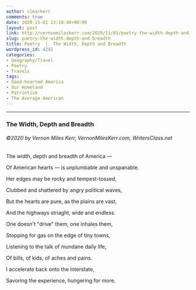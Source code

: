 ```yaml
---
author: clearkerr
comments: true
date: 2020-11-01 13:10:40+00:00
layout: post
link: http://vernonmileskerr.com/2020/11/01/poetry-the-width-depth-and-breadth/
slug: poetry-the-width-depth-and-breadth
title: Poetry  |  The Width, Depth and Breadth
wordpress_id: 4241
categories:
- Geography/Travel
- Poetry
- Travels
tags:
- Good-hearted America
- Our Homeland
- Patriotism
- The Average American
---
```


* * *




### The Width, Depth and Breadth




###### ©2020 by Vernon Miles Kerr, VernonMilesKerr.com, WritersClass.net






The width, depth and breadth of America —







Of American hearts — is unplumbable and unspanable.







Her edges may be rocky and tempest-tossed,







Clubbed and shattered by angry political waves,







But the hearts are pure, as the plains are vast, 







And the highways striaght, wide and endless.







One doesn't "drive" them, one inhales them,







Stopping for gas on the edge of tiny towns,







Listening to the talk of mundane daily life,







Of bills, of kids, of aches and pains.







I accelerate back onto the Interstate,







Savoring the experience, hungering for more.



